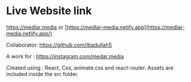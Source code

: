 #  Live Website link
https://medlar.media 
        or 
[https://medlar-media.netify.app](https://medlar-media.netlify.app/)

Collaborator: https://github.com/Ibadullah5

A work for : https://instagram.com/medar.media

Created using : React, Css, animate.css and react-router.
Assets are included inside the src folder.






